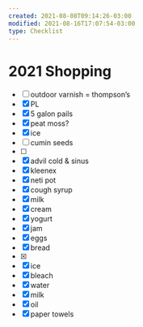 ```yaml
---
created: 2021-08-08T09:14:26-03:00
modified: 2021-08-16T17:07:54-03:00
type: Checklist
---
```


# 2021 Shopping

- [ ] outdoor varnish = thompson’s 
- [x] PL
- [x] 5 galon pails
- [x] peat moss?
- [x] ice
- [ ] cumin seeds
- [ ] 
- [x] advil cold & sinus
- [x] kleenex
- [x] neti pot
- [x] cough syrup 
- [x] milk
- [x] cream
- [x] yogurt
- [x] jam
- [x] eggs 
- [x] bread
- [x] 
- [x] ice
- [x] bleach 
- [x] water
- [x] milk
- [x] oil
- [x] paper towels
